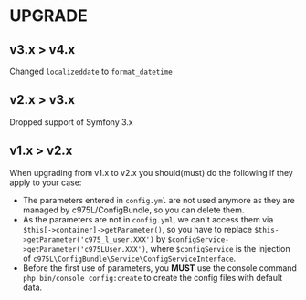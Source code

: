 # UPGRADE

## v3.x > v4.x

Changed `localizeddate` to `format_datetime`

## v2.x > v3.x

Dropped support of Symfony 3.x
## v1.x > v2.x

When upgrading from v1.x to v2.x you should(must) do the following if they apply to your case:

- The parameters entered in `config.yml` are not used anymore as they are managed by c975L/ConfigBundle, so you can delete them.
- As the parameters are not in `config.yml`, we can't access them via `$this[->container]->getParameter()`, so you have to replace `$this->getParameter('c975_l_user.XXX')` by `$configService->getParameter('c975LUser.XXX')`, where `$configService` is the injection of `c975L\ConfigBundle\Service\ConfigServiceInterface`.
- Before the first use of parameters, you **MUST** use the console command `php bin/console config:create` to create the config files with default data.
